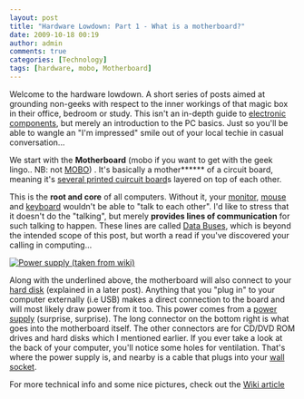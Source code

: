```yaml
---
layout: post
title: "Hardware Lowdown: Part 1 - What is a motherboard?"
date: 2009-10-18 00:19
author: admin
comments: true
categories: [Technology]
tags: [hardware, mobo, Motherboard]
---
```

Welcome to the hardware lowdown. A short series of posts aimed at grounding non-geeks with respect to the inner workings of that magic box in their office, bedroom or study.
This isn't an in-depth guide to <a href="http://en.wikipedia.org/wiki/File:Componentes.JPG" target="blank">electronic components</a>, but merely an introduction to the PC basics. Just so you'll be able to wangle an "I'm impressed" smile out of your local techie in casual conversation...

We start with the **Motherboard** (mobo if you want to get with the geek lingo.. NB: not <a href="http://en.wikipedia.org/wiki/Music_of_Black_Origin_Awards" target="blank">MOBO</a>) . It's basically a mother****** of a circuit board, meaning it's <a href="http://en.wikipedia.org/wiki/Printed_circuit_board" target="blank">several printed cuircuit board</a>s layered on top of each other.

<!--more-->

This is the **root and core** of all computers. Without it, your <span style="text-decoration: underline;">monitor</span>, <span style="text-decoration: underline;">mouse</span> and <span style="text-decoration: underline;">keyboard</span> wouldn't be able to "talk to each other". I'd like to stress that it doesn't do the "talking", but merely **provides lines of communication** for such talking to happen. These lines are called <a href="http://en.wikipedia.org/wiki/Bus_%28computing%29" target="blank">Data Buses</a>, which is beyond the intended scope of this post, but worth a read if you've discovered your calling in computing...

<a href="http://en.wikipedia.org/wiki/File:PSU-gold-full_set.jpg" target="blank">![](http://upload.wikimedia.org/wikipedia/commons/4/4f/PSU-gold-full_set.jpg "Power supply (taken from wiki)")</a>

Along with the underlined above,  the motherboard will also connect to your <span style="text-decoration: underline;">hard disk</span> (explained in a later post). Anything that you "plug in" to your computer externally (i.e USB) makes a direct connection to the board and will most likely draw power from it too. This power comes from a <a href="http://en.wikipedia.org/wiki/File:PSU-gold-full_set.jpg" target="blank">power supply</a> (surprise, surprise). The long connector on the bottom right is what goes into the motherboard itself. The other connectors are for CD/DVD ROM drives and hard disks which I mentioned earlier.
If you ever take a look at the back of your computer, you'll notice some holes for ventilation. That's where the power supply is, and nearby is a cable that plugs into your <a href="http://en.wikipedia.org/wiki/File:G_plug.png" target="blank">wall socket</a>.

For more technical info and some nice pictures, check out the <a href="http://en.wikipedia.org/wiki/Motherboard" target="blank">Wiki article</a>
